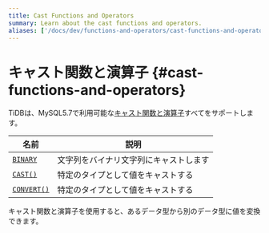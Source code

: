 ```yaml
---
title: Cast Functions and Operators
summary: Learn about the cast functions and operators.
aliases: ['/docs/dev/functions-and-operators/cast-functions-and-operators/','/docs/dev/reference/sql/functions-and-operators/cast-functions-and-operators/']
---
```


# キャスト関数と演算子 {#cast-functions-and-operators}

TiDBは、MySQL5.7で利用可能な[キャスト関数と演算子](https://dev.mysql.com/doc/refman/5.7/en/cast-functions.html)すべてをサポートします。

| 名前                                                                                          | 説明                  |
| ------------------------------------------------------------------------------------------- | ------------------- |
| [`BINARY`](https://dev.mysql.com/doc/refman/5.7/en/cast-functions.html#operator_binary)     | 文字列をバイナリ文字列にキャストします |
| [`CAST()`](https://dev.mysql.com/doc/refman/5.7/en/cast-functions.html#function_cast)       | 特定のタイプとして値をキャストする   |
| [`CONVERT()`](https://dev.mysql.com/doc/refman/5.7/en/cast-functions.html#function_convert) | 特定のタイプとして値をキャストする   |

キャスト関数と演算子を使用すると、あるデータ型から別のデータ型に値を変換できます。

